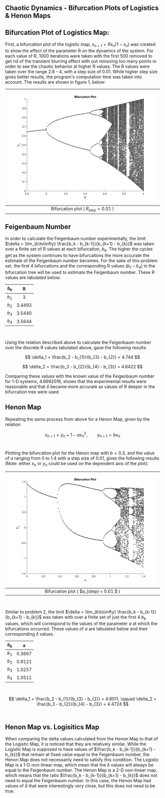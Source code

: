 ## Chaotic Dynamics - Bifurcation Plots of Logistics & Henon Maps

## Bifurcation Plot of Logistics Map:
First, a bifurcation plot of the logistic map, $x_{n+1} = R x_n(1-x_n)$ was created to show the effect of the parameter R on the dynamics of the system. For each value of R, 1000 iterations were taken with the first 500 removed to get rid of the transient blurring effect with out removing too many points in order to see the chaotic behavior at higher R values. The R values were taken over the range 2.8 - 4, with a step size of 0.01. While higher step size gives better results, the program's computation time was taken into account. The results are shown in figure 1, below:

| <img src="./Images/BifurcationPlot.png" />       |
|:------------------------------------------------:|
| Bifurcation plot ( $R_{step} = 0.01$ )           |

## Feigenbaum Number
In order to calculate the Feigenbaum number experimentally, the limit: $\delta = \lim_{k\to\infty} \frac{b_k - b_{k-1}}{b_{k+1} - b_{k}}$ was taken over a finite set of R values at each bifurcation, $b_k$. The higher the cycles get as the system continues to have bifurcations the more accurate the estimate of the Feigenbaum number becomes. For the sake of this problem set, the first 4 bifurcations and the corresponding R values ($b_1 - b_4$) in the bifurcation tree will be used to estimate the Feigenbaum number. These R values are tabulated below:

| **$b_k$** | **R**     |
|:---------:|:---------:|
| $b_1$     | 3         |              
| $b_2$     | 3.4493    |
| $b_3$     | 3.5440    |
| $b_4$     | 3.5644    |      
<br/>

Using the relation described above to calculate the Feigenbaum number over the discrete R values tabulated above, gave the following results:<br/>

$$
    \delta_1 = \frac{b_2 - b_{1}}{b_{3} - b_{2}} = 4.744
$$

$$
    \delta_2 = \frac{b_3 - b_{2}}{b_{4} - b_{3}} = 4.6422
$$

Comparing these values with the known value of the Feigenbaum number for 1-D systems, 4.6692016, shows that the experimental results were reasonable and that $\delta$ became more accurate as values of R deeper in the bifurcation tree were used.

## Henon Map
Repeating the same process from above for a Henon Map, given by the relation:<br/>

$$
    x_{n+1} = y_n + 1  - a x_n^2, \qquad y_{n+1} = b x_n
$$
<br/>

Plotting the bifurcation plot for the Henon map with $b = 0.3$, and the value of $a$ ranging from 0 to 1.4 with a step size of 0.01, gives the following results (Note: either $x_n$ or $y_n$ could be used on the dependent axis of the plot): <br/>

| <img src="./Images/bifurcation_henon.png" />     |
|:------------------------------------------------:|
| Bifurcation plot ( $a_{step} = 0.01 $ )            |
<br/>

Similar to problem 2, the limit $\delta = \lim_{k\to\infty} \frac{b_k - b_{k-1}}{b_{k+1} - b_{k}}$ was taken with over a finite set of just the first 4 $b_k$ values, which will correspond to the values of the parameter $a$ at which the bifurcations occurred. These values of $a$ are tabulated below and their corresponding $\delta$ values. <br/>

| **$b_k$** | **a** |
|:---------:|:------:|
| $b_1$     | 0.3667 |  
| $b_2$     | 0.9121 | 
| $b_3$     | 1.0257 |
| $b_4$     | 1.0511 |  
<br/>

$$
    \delta_1 = \frac{b_2 - b_{1}}{b_{3} - b_{2}} = 4.8011, \qquad  \delta_2 = \frac{b_3 - b_{2}}{b_{4} - b_{3}} = 4.4724
$$
<br/>

## Henon Map vs. Logisitics Map
When comparing the delta values calculated from the Henon Map to that of the Logistic Map, it is noticed that they are relatively similar. While the Logistic Map is supposed to have values of $\frac{b_k - b_{k-1}}{b_{k+1} - b_{k}}$ that remain at fixed value equal to the Feigenbaum number, the Henon Map does not necessarily need to satisfy this condition. The Logistic Map is a 1-D non-linear map, which mean that the $\delta$ values will always be equal to the  Feigenbaum number. The Henon Map is a 2-D non-linear map, which means that the ratio $\frac{b_k - b_{k-1}}{b_{k+1} - b_{k}}$ does not need to equal the Feigenbaum number. In this case, the Henon Map had values of $\delta$ that were interestingly very close, but this does not need to be true.
